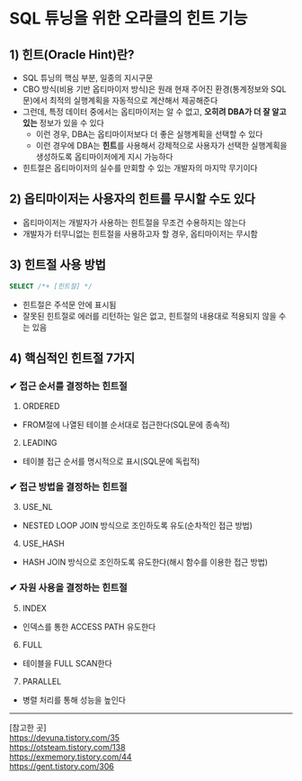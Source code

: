 # SQL 튜닝을 위한 오라클의 힌트 기능
## 1) 힌트(Oracle Hint)란?
- SQL 튜닝의 핵심 부분, 일종의 지시구문
- CBO 방식(비용 기반 옵티마이저 방식)은 원래 현재 주어진 환경(통계정보와 SQL문)에서 최적의 실행계획을 자동적으로 계산해서 제공해준다
- 그런데, 특정 데이터 중에서는 옵티마이저는 알 수 없고, **오히려 DBA가 더 잘 알고 있는** 정보가 있을 수 있다
  - 이런 경우, DBA는 옵티마이저보다 더 좋은 실행계획을 선택할 수 있다
  - 이런 경우에 DBA는 **힌트**를 사용해서 강제적으로 사용자가 선택한 실행계획을 생성하도록 옵티마이저에게 지시 가능하다
- 힌트절은 옵티마이저의 실수를 만회할 수 있는 개발자의 마지막 무기이다

## 2) 옵티마이저는 사용자의 힌트를 무시할 수도 있다
- 옵티마이저는 개발자가 사용하는 힌트절을 무조건 수용하지는 않는다
- 개발자가 터무니없는 힌트절을 사용하고자 할 경우, 옵티마이저는 무시함

## 3) 힌트절 사용 방법
```SQL
SELECT /*+ [힌트절] */
```
- 힌트절은 주석문 안에 표시됨
- 잘못된 힌트절로 에러를 리턴하는 일은 없고, 힌트절의 내용대로 적용되지 않을 수는 있음

## 4) 핵심적인 힌트절 7가지
### ✔ 접근 순서를 결정하는 힌트절
1. ORDERED
  - FROM절에 나열된 테이블 순서대로 접근한다(SQL문에 종속적)
2. LEADING
  - 테이블 접근 순서를 명시적으로 표시(SQL문에 독립적)
### ✔ 접근 방법을 결정하는 힌트절
3. USE_NL
  - NESTED LOOP JOIN 방식으로 조인하도록 유도(순차적인 접근 방법)
4. USE_HASH
  - HASH JOIN 방식으로 조인하도록 유도한다(해시 함수를 이용한 접근 방법)
### ✔ 자원 사용을 결정하는 힌트절
5. INDEX
  - 인덱스를 통한 ACCESS PATH 유도한다
6. FULL
  - 테이블을 FULL SCAN한다
7. PARALLEL
  - 병렬 처리를 통해 성능을 높인다




___
[참고한 곳]<br>
https://devuna.tistory.com/35  <br>
https://otsteam.tistory.com/138  <br>
https://exmemory.tistory.com/44  <br>
https://gent.tistory.com/306
